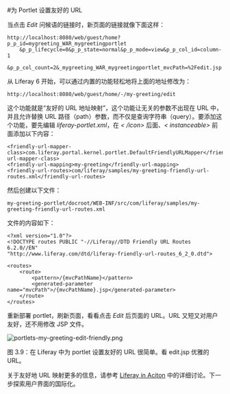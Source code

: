 #为 Portlet 设置友好的 URL

当点击 _Edit_ 问候语的链接时，新页面的链接就像下面这样：

```
http://localhost:8080/web/guest/home?p_p_id=mygreeting_WAR_mygreetingportlet
    &p_p_lifecycle=0&p_p_state=normal&p_p_mode=view&p_p_col_id=column-1
    &p_p_col_count=2&_mygreeting_WAR_mygreetingportlet_mvcPath=%2Fedit.jsp
```

从 Liferay 6 开始，可以通过内置的功能轻松地将上面的地址修改为：

```
http://localhost:8080/web/guest/home/-/my-greeting/edit
```

这个功能就是“友好的 URL 地址映射”，这个功能让无关的参数不出现在 URL 中，并且允许替换 URL 路径（path）参数，而不仅是查询字符串（query）。要添加这个功能，要先编辑 _liferay-portlet.xml_，在 _< /icon>_ 后面、_< instanceable>_ 前面添加以下内容：

```
<friendly-url-mapper-class>com.liferay.portal.kernel.portlet.DefaultFriendlyURLMapper</friendly-url-mapper-class>
<friendly-url-mapping>my-greeting</friendly-url-mapping>
<friendly-url-routes>com/liferay/samples/my-greeting-friendly-url-routes.xml</friendly-url-routes>
```

然后创建以下文件：

```
my-greeting-portlet/docroot/WEB-INF/src/com/liferay/samples/my-greeting-friendly-url-routes.xml
```

文件的内容如下：

```
<?xml version="1.0"?>
<!DOCTYPE routes PUBLIC "-//Liferay//DTD Friendly URL Routes 6.2.0//EN"
"http://www.liferay.com/dtd/liferay-friendly-url-routes_6_2_0.dtd">

<routes>
    <route>
        <pattern>/{mvcPathName}</pattern>
        <generated-parameter name="mvcPath">/{mvcPathName}.jsp</generated-parameter>
    </route>
</routes>
```

重新部署 portlet，刷新页面，看看点击 _Edit_ 后页面的 URL。URL 又短又对用户友好，还不用修改 JSP 文件。

![portlets-my-greeting-edit-friendly.png](https://www.liferay.com/c/document_library/get_file?groupId=14&uuid=f0c42107-db77-4121-9837-d1ce506b823a)

图 3.9：在 Liferay 中为 portlet 设置友好的 URL 很简单。看 edit.jsp 优雅的 URL。

关于友好地 URL 映射更多的信息，请参考 [Liferay in Aciton](https://www.manning.com/books/liferay-in-action) 中的详细讨论。下一步探索用户界面的国际化。